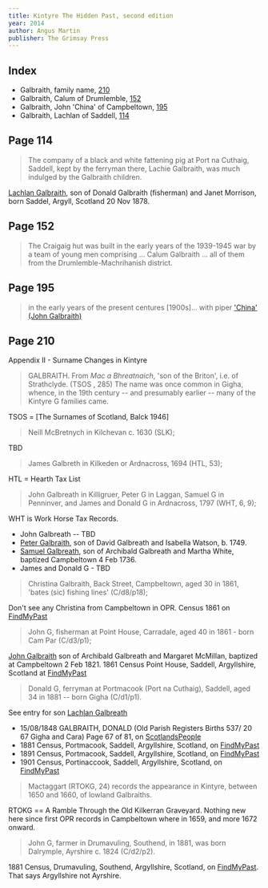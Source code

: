 ```yaml
---
title: Kintyre The Hidden Past, second edition
year: 2014
author: Angus Martin
publisher: The Grimsay Press
---
```


## Index

* Galbraith, family name, [210](#page-210)
* Galbraith, Calum of Drumlemble, [152](#page-152)
* Galbraith, John 'China' of Campbeltown, [195](#page-195)
* Galbraith, Lachlan of Saddell, [114](#page-114)

## Page 114

> The company of a black and white fattening pig at Port na Cuthaig,
> Saddell, kept by the ferryman there, Lachie Galbraith, was much
> indulged by the Galbraith children.

[Lachlan Galbraith](/people/galbraith-lachlan-1878.md), son of Donald Galbraith (fisherman) and Janet Morrison, born Saddel, Argyll, Scotland 20 Nov 1878.

## Page 152

> The Craigaig hut was built in the early years of the 1939-1945 war by a team of young men
> comprising ... Calum Galbraith ... all of them from the Drumlemble-Machrihanish district.

## Page 195

> in the early years of the present centures [1900s]...
> with piper ['China' (John Galbraith)](/people/galbraith-john-china-1871.md)

## Page 210

Appendix II - Surname Changes in Kintyre

> GALBRAITH. From *Mac a Bhreatnaich*, 'son of the Briton', i.e. of Strathclyde.
> (TSOS , 285)
> The name was once common in Gigha, whence, in the 19th century -- and presumably
> earlier -- many of the Kintyre G families came.

TSOS = [The Surnames of Scotland, Balck 1946]

> Neill McBretnych in Kilchevan c. 1630 (SLK);

TBD

> James Galbreth in Kilkeden or Ardnacross, 1694 (HTL, 53);

HTL = Hearth Tax List

> John Galbreath in Killigruer, Peter G in Laggan, Samuel G in Penninver, and
> James and Donald G in Ardnacross, 1797 (WHT, 6, 9);

WHT is Work Horse Tax Records.

* John Galbreath -- TBD
* [Peter Galbraith](/people/galbreath-peter-1749.md), son of David Galbreath and Isabella Watson, b. 1749.
* [Samuel Galbreath](/people/galbreath-samuel-1736.md), son of Archibald Galbreath and Martha White, baptized Campbeltown 4 Feb 1736.
* James and Donald G - TBD

> Christina Galbraith, Back Street, Campbeltown, aged 30 in 1861, 'bates (sic) fishing lines' (C/d8/p18);

Don't see any Christina from Campbeltown in OPR.  Census 1861 on [FindMyPast](https://www.findmypast.com/transcript?id=GBC%2F1861%2F0022165439)

> John G, fisherman at Point House, Carradale, aged 40 in 1861 - born Cam Par (C/d3/p1);

[John Galbraith](/people/galbreath-john-1821.md) son of Archibald Galbreath and Margaret McMillan, baptized at Campbeltown 2 Feb 1821.  1861 Census Point House, Saddell, Argyllshire, Scotland at [FindMyPast](https://www.findmypast.com/transcript?id=GBC%2F1861%2F0022530948)

> Donald G, ferryman at Portmacook (Port na Cuthaig), Saddell, aged 34 in 1881 -- born Gigha (C/d1/p1).

See entry for son [Lachlan Galbreath](/people/galbraith-lachlan-1878.md)

* 15/08/1848 GALBRAITH, DONALD (Old Parish Registers Births 537/ 20 67 Gigha and Cara) Page 67 of 81, on [ScotlandsPeople](https://www.scotlandspeople.gov.uk/view-image/nrs_opr_records/121?image=67&return_row=0)
* 1881 Census, Portmacook, Saddell, Argyllshire, Scotland, on [FindMyPast](https://www.findmypast.com/transcript?id=GBC/1881/0029393776&expand=true)
* 1891 Census, Portmacook, Saddell, Argyllshire, Scotland, on [FindMyPast](https://www.findmypast.com/transcript?id=GBC/1891/0035234946&expand=true)
* 1901 Census, Portinaccook, Saddell, Argyllshire, Scotland, on [FindMyPast](https://www.findmypast.com/transcript?id=GBC/1901/0035922071&expand=true)

> Mactaggart (RTOKG, 24) records the  appearance in Kintyre, between 1650 and 1660, of lowland Galbraiths. 

RTOKG == A Ramble Through the Old Kilkerran Graveyard.  Nothing new here since first OPR records in Campbeltown where in 1659, and more 1672 onward.

> John G, farmer in Drumavuling, Southend, in 1881, was born Dalrymple, Ayrshire c. 1824 (C/d2/p2).

1881 Census, Drumavuling, Southend, Argyllshire, Scotland, on [FindMyPast](https://www.findmypast.com/transcript?id=GBC%2F1881%2F0029395251).  That says Argyllshire not Ayrshire.


